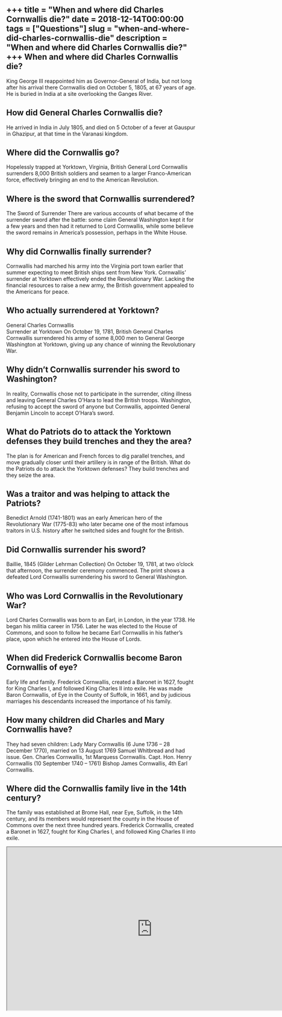 +++
title = "When and where did Charles Cornwallis die?"
date = 2018-12-14T00:00:00
tags = ["Questions"]
slug = "when-and-where-did-charles-cornwallis-die"
description = "When and where did Charles Cornwallis die?"
+++
When and where did Charles Cornwallis die?
------------------------------------------

King George III reappointed him as Governor-General of India, but not long after his arrival there Cornwallis died on October 5, 1805, at 67 years of age. He is buried in India at a site overlooking the Ganges River.

How did General Charles Cornwallis die?
---------------------------------------

He arrived in India in July 1805, and died on 5 October of a fever at Gauspur in Ghazipur, at that time in the Varanasi kingdom.

Where did the Cornwallis go?
----------------------------

Hopelessly trapped at Yorktown, Virginia, British General Lord Cornwallis surrenders 8,000 British soldiers and seamen to a larger Franco-American force, effectively bringing an end to the American Revolution.

Where is the sword that Cornwallis surrendered?
-----------------------------------------------

The Sword of Surrender There are various accounts of what became of the surrender sword after the battle: some claim General Washington kept it for a few years and then had it returned to Lord Cornwallis, while some believe the sword remains in America’s possession, perhaps in the White House.

Why did Cornwallis finally surrender?
-------------------------------------

Cornwallis had marched his army into the Virginia port town earlier that summer expecting to meet British ships sent from New York. Cornwallis’ surrender at Yorktown effectively ended the Revolutionary War. Lacking the financial resources to raise a new army, the British government appealed to the Americans for peace.

Who actually surrendered at Yorktown?
-------------------------------------

General Charles Cornwallis  
Surrender at Yorktown On October 19, 1781, British General Charles Cornwallis surrendered his army of some 8,000 men to General George Washington at Yorktown, giving up any chance of winning the Revolutionary War.

Why didn’t Cornwallis surrender his sword to Washington?
--------------------------------------------------------

In reality, Cornwallis chose not to participate in the surrender, citing illness and leaving General Charles O’Hara to lead the British troops. Washington, refusing to accept the sword of anyone but Cornwallis, appointed General Benjamin Lincoln to accept O’Hara’s sword.

What do Patriots do to attack the Yorktown defenses they build trenches and they the area?
------------------------------------------------------------------------------------------

The plan is for American and French forces to dig parallel trenches, and move gradually closer until their artillery is in range of the British. What do the Patriots do to attack the Yorktown defenses? They build trenches and they seize the area.

Was a traitor and was helping to attack the Patriots?
-----------------------------------------------------

Benedict Arnold (1741-1801) was an early American hero of the Revolutionary War (1775-83) who later became one of the most infamous traitors in U.S. history after he switched sides and fought for the British.

Did Cornwallis surrender his sword?
-----------------------------------

Baillie, 1845 (Gilder Lehrman Collection) On October 19, 1781, at two o’clock that afternoon, the surrender ceremony commenced. The print shows a defeated Lord Cornwallis surrendering his sword to General Washington.

Who was Lord Cornwallis in the Revolutionary War?
-------------------------------------------------

Lord Charles Cornwallis was born to an Earl, in London, in the year 1738. He began his militia career in 1756. Later he was elected to the House of Commons, and soon to follow he became Earl Cornwallis in his father’s place, upon which he entered into the House of Lords.

When did Frederick Cornwallis become Baron Cornwallis of eye?
-------------------------------------------------------------

Early life and family. Frederick Cornwallis, created a Baronet in 1627, fought for King Charles I, and followed King Charles II into exile. He was made Baron Cornwallis, of Eye in the County of Suffolk, in 1661, and by judicious marriages his descendants increased the importance of his family.

How many children did Charles and Mary Cornwallis have?
-------------------------------------------------------

They had seven children: Lady Mary Cornwallis (6 June 1736 – 28 December 1770), married on 13 August 1769 Samuel Whitbread and had issue. Gen. Charles Cornwallis, 1st Marquess Cornwallis. Capt. Hon. Henry Cornwallis (10 September 1740 – 1761) Bishop James Cornwallis, 4th Earl Cornwallis.

Where did the Cornwallis family live in the 14th century?
---------------------------------------------------------

The family was established at Brome Hall, near Eye, Suffolk, in the 14th century, and its members would represent the county in the House of Commons over the next three hundred years. Frederick Cornwallis, created a Baronet in 1627, fought for King Charles I, and followed King Charles II into exile.

<iframe allow="accelerometer; autoplay; clipboard-write; encrypted-media; gyroscope; picture-in-picture" allowfullscreen="" class="__youtube_prefs__  epyt-is-override  no-lazyload" data-no-lazy="1" data-origheight="433" data-origwidth="770" data-skipgform_ajax_framebjll="" height="433" id="_ytid_46755" loading="lazy" src="https://www.youtube.com/embed/SrdGzYQ7pCg?enablejsapi=1&autoplay=0&cc_load_policy=0&cc_lang_pref=&iv_load_policy=1&loop=0&modestbranding=0&rel=1&fs=1&playsinline=0&autohide=2&theme=dark&color=red&controls=1&" title="YouTube player" width="770"></iframe>